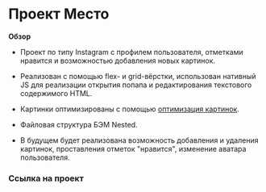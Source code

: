 # Проект Место

**Обзор**

* Проект по типу Instagram с профилем пользователя, отметками нравится и возможностью добавления новых картинок. 
* Реализован с помощью flex- и grid-вёрстки, использован нативный JS
для реализации открытия попапа и редактирования текстового содержимого HTML.
* Картинки оптимизированы с помощью [оптимизация картинок](https://tinypng.com/).
* Файловая структура БЭМ Nested.

* В будущем будет реализована возможность добавления и удаления картинок, проставления отметок "нравится", изменение аватара пользователя.

### Ссылка на проект 
